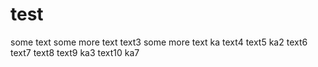 # test
some text
some more text
text3
some more text ka
text4
text5
ka2
text6
text7
text8
text9
ka3
text10
ka7